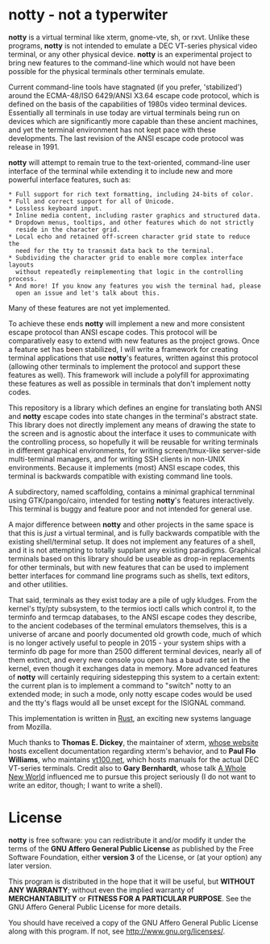 # notty - not a typerwiter

__notty__ is a virtual terminal like xterm, gnome-vte, sh, or rxvt. Unlike
these programs, __notty__ is not intended to emulate a DEC VT-series physical
video terminal, or any other physical device. __notty__ is an experimental
project to bring new features to the command-line which would not have been
possible for the physical terminals other terminals emulate.

Current command-line tools have stagnated (if you prefer, 'stabilized') around
the ECMA-48/ISO 6429/ANSI X3.64 escape code protocol, which is defined on the
basis of the capabilities of 1980s video terminal devices. Essentially all
terminals in use today are virtual terminals being run on devices which are
significantly more capable than these ancient machines, and yet the terminal
environment has not kept pace with these developments. The last revision of the
ANSI escape code protocol was release in 1991.

__notty__ will attempt to remain true to the text-oriented, command-line user
interface of the terminal while extending it to include new and more powerful
interface features, such as:

    * Full support for rich text formatting, including 24-bits of color.
    * Full and correct support for all of Unicode.
    * Lossless keyboard input.
    * Inline media content, including raster graphics and structured data.
    * Dropdown menus, tooltips, and other features which do not strictly
      reside in the character grid.
    * Local echo and retained off-screen character grid state to reduce the
      need for the tty to transmit data back to the terminal.
    * Subdividing the character grid to enable more complex interface layouts
      without repeatedly reimplementing that logic in the controlling process.
    * And more! If you know any features you wish the terminal had, please
      open an issue and let's talk about this.

Many of these features are not yet implemented.

To achieve these ends __notty__ will implement a new and more consistent escape
protocol than ANSI escape codes. This protocol will be comparatively easy to
extend with new features as the project grows. Once a feature set has been
stabilized, I will write a framework for creating terminal applications that
use __notty__'s features, written against this protocol (allowing other
terminals to implement the protocol and support these features as well). This
framework will include a polyfill for approximating these features as well as
possible in terminals that don't implement notty codes.

This repository is a library which defines an engine for translating both ANSI
and __notty__ escape codes into state changes in the terminal's abstract state.
This library does not directly implement any means of drawing the state to the
screen and is agnostic about the interface it uses to communicate with the
controlling process, so hopefully it will be reusable for writing terminals in
different graphical environments, for writing screen/tmux-like server-side
multi-terminal managers, and for writing SSH clients in non-UNIX environments.
Because it implements (most) ANSI escape codes, this terminal is backwards
compatible with existing command line tools.

A subdirectory, named scaffolding, contains a minimal graphical ternminal using
GTK/pango/cairo, intended for testing __notty__'s features interactively. This
terminal is buggy and feature poor and not intended for general use.

A major difference between __notty__ and other projects in the same space is
that this is _just_ a virtual terminal, and is fully backwards compatible with
the existing shell/terminal setup. It does not implement any features of a
shell, and it is not attempting to totally supplant any existing paradigms.
Graphical terminals based on this library should be useable as drop-in
replacements for other terminals, but with new features that can be used to
implement better interfaces for command line programs such as shells, text
editors, and other utilities.

That said, terminals as they exist today are a pile of ugly kludges. From the
kernel's tty/pty subsystem, to the termios ioctl calls which control it, to the
terminfo and termcap databases, to the ANSI escape codes they describe, to the
ancient codebases of the terminal emulators themselves, this is a universe of
arcane and poorly documented old growth code, much of which is no longer
actively useful to people in 2015 - your system ships with a terminfo db page
for more than 2500 different terminal devices, nearly all of them extinct, and
every new console you open has a baud rate set in the kernel, even though it
exchanges data in memory. More advanced features of __notty__ will certainly
requiring sidestepping this system to a certain extent: the current plan is to
implement a command to "switch" notty to an extended mode; in such a mode, only
notty escape codes would be used and the tty's flags would all be unset except
for the ISIGNAL command.

This implementation is written in [Rust](), an exciting new
systems language from Mozilla.

Much thanks to __Thomas E. Dickey__, the maintainer of xterm,
[whose website]() hosts excellent documentation regarding xterm's behavior,
and to __Paul Flo Williams__, who maintains [vt100.net](), which hosts manuals
for the actual DEC VT-series terminals. Credit also to __Gary Bernhardt__,
whose talk [A Whole New World]() influenced me to pursue this project
seriously (I do not want to write an editor, though; I want to write a shell).

# License

__notty__ is free software: you can redistribute it and/or modify it under the
terms of the __GNU Affero General Public License__ as published by the Free
Software Foundation, either __version 3__ of the License, or (at your option)
any later version.

This program is distributed in the hope that it will be useful, but __WITHOUT
ANY WARRANTY__; without even the implied warranty of __MERCHANTABILITY__ or
__FITNESS FOR A PARTICULAR PURPOSE__.  See the GNU Affero General Public
License for more details.

You should have received a copy of the GNU Affero General Public License
along with this program.  If not, see <http://www.gnu.org/licenses/>.
